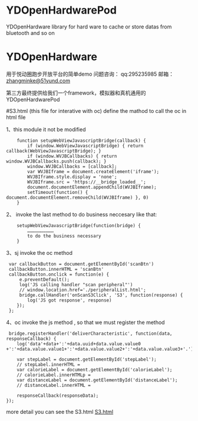 # YDOpenHardwarePod
YDOpenHardware library for hard ware to cache or store datas from bluetooth and so on

# YDOpenHardware
用于悦动圈跑步开放平台的简单demo
问题咨询： qq:295235985  邮箱：zhangminke@51yund.com

第三方最终提供给我们一个framework，模拟器和真机通用的
YDOpenHardwarePod 


#S3.html (this file for interative with oc) 
define the mathod to call the oc in html file

1、this module it not be modified
```
    function setupWebViewJavascriptBridge(callback) {
        if (window.WebViewJavascriptBridge) { return callback(WebViewJavascriptBridge); }
        if (window.WVJBCallbacks) { return window.WVJBCallbacks.push(callback); }
        window.WVJBCallbacks = [callback];
        var WVJBIframe = document.createElement('iframe');
        WVJBIframe.style.display = 'none';
        WVJBIframe.src = 'https://__bridge_loaded__';
        document.documentElement.appendChild(WVJBIframe);
        setTimeout(function() { document.documentElement.removeChild(WVJBIframe) }, 0)
    }
```

2、 invoke the last method to do business neccesary
like that:

```
    setupWebViewJavascriptBridge(function(bridge) {
		…………………………
		to do the business necessary
	}
````

3、sj invoke the oc method 
```
 var callbackButton = document.getElementById('scanBtn')
 callbackButton.innerHTML = 'scanBtn'
 callbackButton.onclick = function(e) {
     e.preventDefault();
     log('JS calling handler "scan peripheral"')
     // window.location.href='./peripheralList.html';
     bridge.callHandler('onScanS3Click', 'S3', function(response) {
        log('JS got response', response)
    });
 };

```
4、oc invoke the js method , so that we must register the method
```
 bridge.registerHandler('deliverCharacteristic', function(data, responseCallback) {
 	log('data'+data+':'+data.uuid+data.value.value0 +':'+data.value.value1+':'+data.value.value2+':'+data.value.value3+'.');

 	var stepLabel = document.getElementById('stepLabel');
 	// stepLabel.innerHTML = 
 	var calorieLabel = document.getElementById('calorieLabel');
 	// calorieLabel.innerHTMLp =
 	var distanceLabel = document.getElementById('distanceLabel');
 	// distanceLabel.innerHTML = 

    responseCallback(responseData);
});
```

more detail you can see the S3.html
[S3.html](https://github.com/helinyu/YDOpenHardwarePod/blob/master/ydOpenHardware/YDOpenHardwareSimple/YDOpenHardwareSimple/WebView/S3.html)






